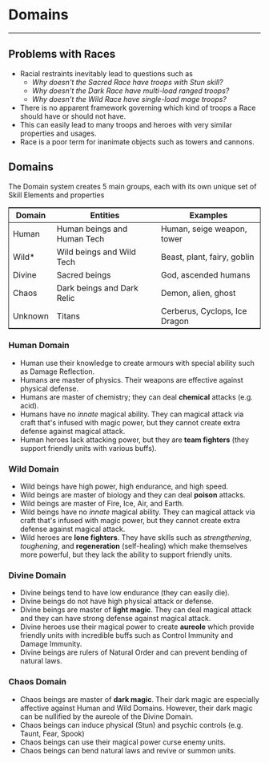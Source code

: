 # Domains

-----

## Problems with Races

- Racial restraints inevitably lead to questions such as
   - *Why doesn't the Sacred Race have troops with Stun skill?*
   - *Why doesn't the Dark Race have multi-load ranged troops?*
   - *Why doesn't the Wild Race have single-load mage troops?*
- There is no apparent framework governing which kind of troops a Race should have or should not have.
- This can easily lead to many troops and heroes with very similar properties and usages.
- Race is a poor term for inanimate objects such as towers and cannons.

## Domains

The Domain system creates 5 main groups, each with its own unique set of Skill Elements and properties

<table style="border-collapse: collapse; border: 1px solid">
  <thead>
    <tr>
      <th>Domain</th>
      <th>Entities</th>
      <th>Examples</th>
    </tr>
  </thead>
  <tbody>
    <tr>
      <td>Human</td>
      <td>Human beings and Human Tech</td>
      <td>Human, seige weapon, tower</td>
    </tr>
    <tr>
      <td>Wild*</td>
      <td>Wild beings and Wild Tech</td>
      <td>Beast, plant, fairy, goblin</td>
    </tr>
    <tr>
      <td>Divine</td>
      <td>Sacred beings</td>
      <td>God, ascended humans</td>
    </tr>
    <tr>
      <td>Chaos</td>
      <td>Dark beings and Dark Relic</td>
      <td>Demon, alien, ghost</td>
    </tr>
    <tr>
      <td>Unknown</td>
      <td>Titans</td>
      <td>Cerberus, Cyclops, Ice Dragon</td>
    </tr>
  </tbody>
</table>

### Human Domain

- Human use their knowledge to create armours with special ability such as Damage Reflection.
- Humans are master of physics. Their weapons are effective against physical defense.
- Humans are master of chemistry; they can deal **chemical** attacks (e.g. acid).
- Humans have no *innate* magical ability. They can magical attack via craft that's infused with magic power, but they cannot create extra defense against magical attack.
- Human heroes lack attacking power, but they are **team fighters** (they support friendly units with various buffs).

### Wild Domain

- Wild beings have high power, high endurance, and high speed.
- Wild beings are master of biology and they can deal **poison** attacks.
- Wild beings are master of Fire, Ice, Air, and Earth.
- Wild beings have no *innate* magical ability. They can magical attack via craft that's infused with magic power, but they cannot create extra defense against magical attack.
- Wild heroes are **lone fighters**. They have skills such as *strengthening*, *toughening*, and **regeneration** (self-healing) which make themselves more powerful, but they lack the ability to support friendly units.

### Divine Domain

- Divine beings tend to have low endurance (they can easily die).
- Divine beings do not have high physical attack or defense.
- Divine beings are master of **light magic**. They can deal magical attack and they can have strong defense against magical attack.
- Divine heroes use their magical power to create **aureole** which provide friendly units with incredible buffs such as Control Immunity and Damage Immunity.
- Divine beings are rulers of Natural Order and can prevent bending of natural laws.

### Chaos Domain

- Chaos beings are master of **dark magic**. Their dark magic are especially affective against Human and Wild Domains. However, their dark magic can be nullified by the aureole of the Divine Domain.
- Chaos beings can induce physical (Stun) and psychic controls (e.g. Taunt, Fear, Spook)
- Chaos beings can use their magical power curse enemy units.
- Chaos beings can bend natural laws and revive or summon units.
